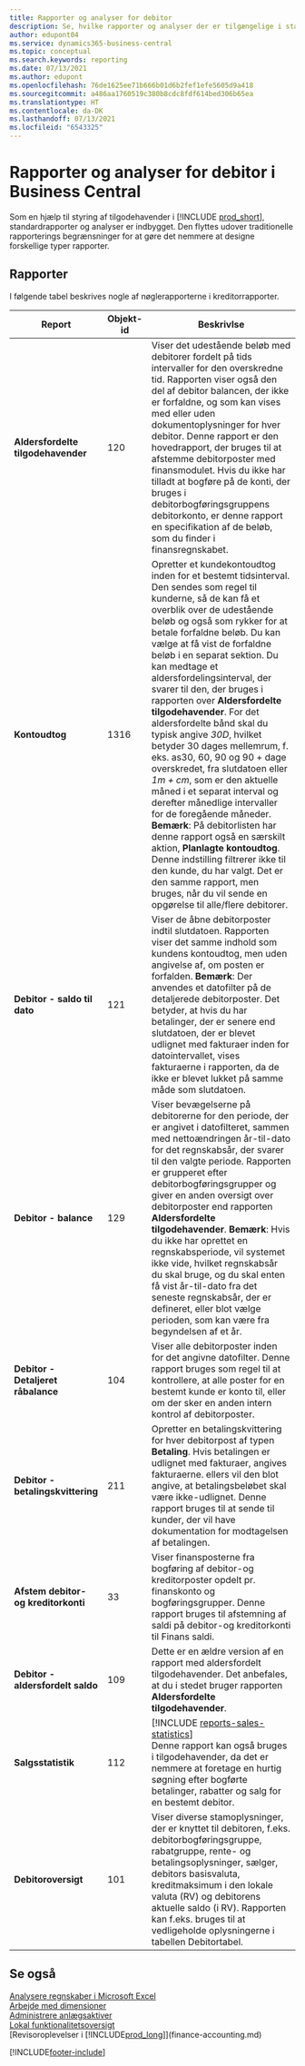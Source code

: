 ```yaml
---
title: Rapporter og analyser for debitor
description: Se, hvilke rapporter og analyser der er tilgængelige i standardversionen af Business Central, så du kan holde styr på tilgodehavender.
author: edupont04
ms.service: dynamics365-business-central
ms.topic: conceptual
ms.search.keywords: reporting
ms.date: 07/13/2021
ms.author: edupont
ms.openlocfilehash: 76de1625ee71b666b01d6b2fef1efe5605d9a418
ms.sourcegitcommit: a486aa1760519c380b8cdc8fdf614bed306b65ea
ms.translationtype: HT
ms.contentlocale: da-DK
ms.lasthandoff: 07/13/2021
ms.locfileid: "6543325"
---
```

# <a name="accounts-receivable-reports-and-analytics-in-business-central"></a>Rapporter og analyser for debitor i Business Central

Som en hjælp til styring af tilgodehavender i [!INCLUDE [prod_short](includes/prod_short.md)], standardrapporter og analyser er indbygget. Den flyttes udover traditionelle rapporterings begrænsninger for at gøre det nemmere at designe forskellige typer rapporter.  

## <a name="reports"></a>Rapporter

I følgende tabel beskrives nogle af nøglerapporterne i kreditorrapporter.

| Report | Objekt-id | Beskrivlse |
|--|--|--|
| **Aldersfordelte tilgodehavender** | 120 | Viser det udestående beløb med debitorer fordelt på tids intervaller for den overskredne tid. Rapporten viser også den del af debitor balancen, der ikke er forfaldne, og som kan vises med eller uden dokumentoplysninger for hver debitor. Denne rapport er den hovedrapport, der bruges til at afstemme debitorposter med finansmodulet. Hvis du ikke har tilladt at bogføre på de konti, der bruges i debitorbogføringsgruppens debitorkonto, er denne rapport en specifikation af de beløb, som du finder i finansregnskabet. |
| **Kontoudtog** | 1316 | Opretter et kundekontoudtog inden for et bestemt tidsinterval. Den sendes som regel til kunderne, så de kan få et overblik over de udestående beløb og også som rykker for at betale forfaldne beløb. Du kan vælge at få vist de forfaldne beløb i en separat sektion. Du kan medtage et aldersfordelingsinterval, der svarer til den, der bruges i rapporten over **Aldersfordelte tilgodehavender**. For det aldersfordelte bånd skal du typisk angive *30D*, hvilket betyder 30 dages mellemrum, f. eks. as30, 60, 90 og 90 + dage overskredet, fra slutdatoen eller *1m + cm*, som er den aktuelle måned i et separat interval og derefter månedlige intervaller for de foregående måneder. **Bemærk**: På debitorlisten har denne rapport også en særskilt aktion, **Planlagte kontoudtog**. Denne indstilling filtrerer ikke til den kunde, du har valgt. Det er den samme rapport, men bruges, når du vil sende en opgørelse til alle/flere debitorer. |
| **Debitor - saldo til dato** | 121 | Viser de åbne debitorposter indtil slutdatoen. Rapporten viser det samme indhold som kundens kontoudtog, men uden angivelse af, om posten er forfalden. **Bemærk**: Der anvendes et datofilter på de detaljerede debitorposter. Det betyder, at hvis du har betalinger, der er senere end slutdatoen, der er blevet udlignet med fakturaer inden for datointervallet, vises fakturaerne i rapporten, da de ikke er blevet lukket på samme måde som slutdatoen. |
| **Debitor - balance** | 129 | Viser bevægelserne på debitorerne for den periode, der er angivet i datofilteret, sammen med nettoændringen år-til-dato for det regnskabsår, der svarer til den valgte periode. Rapporten er grupperet efter debitorbogføringsgrupper og giver en anden oversigt over debitorposter end rapporten **Aldersfordelte tilgodehavender**. **Bemærk**: Hvis du ikke har oprettet en regnskabsperiode, vil systemet ikke vide, hvilket regnskabsår du skal bruge, og du skal enten få vist år-til-dato fra det seneste regnskabsår, der er defineret, eller blot vælge perioden, som kan være fra begyndelsen af et år.|
| **Debitor - Detaljeret råbalance** | 104 | Viser alle debitorposter inden for det angivne datofilter. Denne rapport bruges som regel til at kontrollere, at alle poster for en bestemt kunde er konto til, eller om der sker en anden intern kontrol af debitorposter. |
| **Debitor - betalingskvittering** | 211 | Opretter en betalingskvittering for hver debitorpost af typen **Betaling**. Hvis betalingen er udlignet med fakturaer, angives fakturaerne. ellers vil den blot angive, at betalingsbeløbet skal være ikke-udlignet. Denne rapport bruges til at sende til kunder, der vil have dokumentation for modtagelsen af betalingen.|
| **Afstem debitor- og kreditorkonti** | 33 |Viser finansposterne fra bogføring af debitor-og kreditorposter opdelt pr. finanskonto og bogføringsgrupper. Denne rapport bruges til afstemning af saldi på debitor-og kreditorkonti til Finans saldi. |
| **Debitor - aldersfordelt saldo**| 109 |Dette er en ældre version af en rapport med aldersfordelt tilgodehavender. Det anbefales, at du i stedet bruger rapporten **Aldersfordelte tilgodehavender**. |
| **Salgsstatistik** |112  |[!INCLUDE [reports-sales-statistics](includes/reports-sales-statistics.md)]<br>Denne rapport kan også bruges i tilgodehavender, da det er nemmere at foretage en hurtig søgning efter bogførte betalinger, rabatter og salg for en bestemt debitor.|
|**Debitoroversigt**|101| Viser diverse stamoplysninger, der er knyttet til debitoren, f.eks. debitorbogføringsgruppe, rabatgruppe, rente- og betalingsoplysninger, sælger, debitors basisvaluta, kreditmaksimum i den lokale valuta (RV) og debitorens aktuelle saldo (i RV). Rapporten kan f.eks. bruges til at vedligeholde oplysningerne i tabellen Debitortabel.|

## <a name="see-also"></a>Se også

[Analysere regnskaber i Microsoft Excel](finance-analyze-excel.md)  
[Arbejde med dimensioner](finance-dimensions.md)  
[Administrere anlægsaktiver](fa-manage.md)  
[Lokal funktionalitetsoversigt](about-localization.md)  
[Revisoroplevelser i [!INCLUDE[prod_long](includes/prod_long.md)]](finance-accounting.md)  


[!INCLUDE[footer-include](includes/footer-banner.md)]
